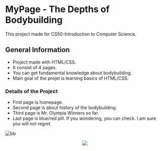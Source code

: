 # MyPage - The Depths of Bodybuilding
This project made for CS50-Introduction to Computer Science.

## General Information
- Project made with HTML/CSS.
- It consist of 4 pages.
- You can get fundamental knowledge about bodybuilding.
- Main goal of the projet is learning basics of HTML/CSS.

### Details of the Project
- First page is homepage.
- Second page is about history of the bodybuilding.
- Third page is Mr. Olympia Winners so far.
- Last page is blue/red pill. If you wondering, you can check. I am sure you will not regret.

  
![bb](https://github.com/user-attachments/assets/8af5dd07-0fff-4a51-a2e1-97b7041decc9)





<p align = "center"><img src="https://github.com/user-attachments/assets/395863de-3f8b-419d-a0f7-64daecbfb4d8"></p>
